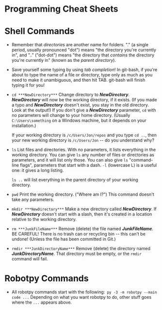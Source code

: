 # Programming Cheat Sheets

# Shell Commands

* Remember that *directories* are another name for folders.  "." (a single
  period, usually pronounced "dot") means "the directory you're currently in",
  and ".." ("dot-dot") means "the directory that *contains* the directory
  you're currently in" (known as the *parent directory*).
* Save yourself some typing by using *tab completion*!  In git-bash, if you're
  about to type the name of a file or directory, type only as much as you need
  to make it unambiguous, and then hit TAB.  git-bash will finish typing it
  for you!
* `cd ***NewDirectory***`
  Change directory to ***NewDirectory***.  ***NewDirectory*** will now be the
  working directory, if it exists.  (If you made a typo and ***NewDirectory***
  doesn't exist, you stay in the old directory.  Look at the output!)  If you
  don't give a ***NewDirectory*** parameter, `cd` with no parameters will
  change to your home directory.  (Usually `C:\Users\something` on a Windows
  machine, but it depends on your installation.)

  If your working directory is `/c/Users/Jon/repos` and you type `cd ..`,
  then your new working directory is `/c/Users/Jon` -- do you understand why?
* `ls`
  List files and directories.  With no parameters, it lists everything in the
  working directory.  You can give `ls` any number of files or directories
  as parameters, and it will list only those.  You can also give `ls`
  "command-line flags", parameters that start with a dash.  `-l` (lowercase L)
  is a useful one: it gives a long listing.

  `ls ..` will list everything in the parent directory of your
  working directory.
* `pwd`
  Print the working directory.  ("Where am I?")  This command doesn't take
  any parameters.
* `mkdir ***NewDirectory***`
  Make a new directory called ***NewDirectory***.  If ***NewDirectory***
  doesn't start with a slash, then it's created in a location relative to
  the working directory.
* `rm ***JunkFileName***`
  Remove (delete) the file named ***JunkFileName***.  BE CAREFUL!  There is
  no trash can or recycling bin -- this can't be undone!  (Unless the file
  has been committed in Git.)
* `rmdir ***JunkDirectoryName***`
  Remove (delete) the directory named ***JunkDirectoryName***.  That directory
  must be empty, or the `rmdir` command will fail.
  

# Robotpy Commands

* All robotpy commands start with the following:```
  py -3 -m robotpy --main code ...```
  Depending on what you want robotpy to do, other stuff goes where the `...`
  appears above.
